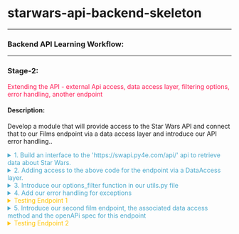 
# starwars-api-backend-skeleton

---

### Backend API Learning Workflow:

---
### Stage-2:
<span style="color:#FF1B55FF">Extending the API - external Api access, data access layer, filtering options, error handling, another endpoint</span>

#### Description: 
Develop a module that will provide access to the Star Wars API and connect that to our Films endpoint via a data access layer and introduce our API error handling..

<details>
<summary style="color:#4ba9cc">1. Build an interface to the 'https://swapi.py4e.com/api/' api to retrieve data about Star Wars.</summary>

For this module we shall build a class, a star wars object that provides us access to an external source of Star Wars data.

>Copy the code below into the starwars.py file.

```python
# -*- coding: utf-8 -*-

# ------------------------------------------------
#    External imports
# ------------------------------------------------

import asyncio
import aiohttp
import requests

# ------------------------------------------------
#    Python Imports
# ------------------------------------------------

# ------------------------------------------------
#     Module Imports
# ------------------------------------------------
from errors.v1.handlers import ApiError

# ------------------------------------------------
#    Script Wide Variables
# ------------------------------------------------
URL = 'https://swapi.py4e.com/api/'


# ------------------------------------------------
#          CLASSES START HERE
# ------------------------------------------------


class StarWars(object):
    """
        Star Wars object
        Facilitates Async Calls to the swapi api for retrieval of star wars data.
        All methods are static helper functions with the exception of request_data.
        The request_data function is used to retrieve star wars data and called via api
        StarWars class object instance.
    """

    def __init__(self, **kwargs):

        # Variables used for each instance of the class.
        self.swars_data = []
  ```
   
Above you can see that we have a class called StarWars and an \_\_init__\ method. This method is used to 
add any variables to all new star wars objects.

Here you can see that we set the object variable swars_data to an empty list. We will see how this is used later.

Look at the 'External Imports' near the top of the page.

```python
import asyncio
import aiohttp
import requests
```

In this module we shall use two types of methods to send requests. Let's look at them in order of least complexity.

1. A synchronous request via the third import in the list - the package 'requests'.

   'requests' is a well known python package that handles requests to any reachable service.

   When your code makes a synchronous request it does not return until it receives the response blocking any further
   processing, i.e. you have to wait for the response before continuing.

   We will use this kind of request when we require a single record from the Star Wars API.
   
   
#### A synchronous Request
    
![](images/syncio-requests.drawio.png)

2. Asynchronous requests via the packages asyncio and aiohttp.
   We use asyncio along with aiohttp to create a set of input output tasks, i.e. in this case calls to the Star Wars APi and handle the responses via a function assigned to each call. 
   This is not the same as a promise in Javascript. We'll get to the details of how this works when we include the code shortly. In the meantime have a look at the following diagram to get a feel for we're going to do.
  
#### An asynchronous Request
      
![](images//async-request.drawio.png)
       
As you can see from the diagram above, using an asyncio client session and aiohttp there is a connection pool that
enables multiple requests to be sent simultaneously in any order to our Star Wars API.

Each call/task is configured with a handler/method a url for the actual address of the call and any arguments we 
wish to send with the call. 

When we have added all our calls to the call list we then run the asyncio module and call asyncio gather with the calls
list as a parameter. asyncio.gather will fire off all the calls which in turn call the handler/method that makes
the calls. In that method handler, as we shall see in the code we use an 'await' keyword on the request. This tells the handler to
stop processing the code in the handler at that point and allow the other code, outside of it, to be processed, which in this case means
that the same method handler can be called again for the other requests. Each time releasing after the 'await'.

When each request receives a response, the asyncio knows to go back to the point in the code directly after the await. This happens for each and every call.

Now let's look at the code for both the synchronous and asynchronous calls made above.
      
   
```python
async def fetch_json(self, session: aiohttp.ClientSession(), url: str, **kwargs):
      """
         Async function to make multiple api calls and fetch json data for each call
         Adding the data when received to the self.swars_data list
      """
      print(f"Requesting {url}")
      resp = await session.request('GET', url=url, **kwargs)
      if resp.status != 200:
          error = f"problem with url {url}"
          raise ApiError(message=error, status_code=resp.status)
            
      data = await resp.json(content_type=None)
      print(f"Received data for {url}")
      # Put the result's data on the end of the list
      self.swars_data.extend(data['results'])

async def api_query(self, urls, **kwargs):
      """
         Set up an async task for each url in urls and call the urls asynchronously.
         Asyncio sets up a client connection to handle all the calls to the swapi api.
         Calls fetch_json after each task/url call gets a response
      """
      # Single client session for all the api calls. We use an open HTTP connection for simplicity here. The
      # data is open source...
      client = aiohttp.ClientSession(connector=aiohttp.TCPConnector(ssl=False))

      async with client as session:
          # Create fetch tasks from the urls
          tasks = []

          for url in urls:
              tasks.append(self.fetch_json(session=session, url=url, **kwargs))

          # waits for asyncio.gather() to be completed, required because we want to sort when all data has arrived
          await asyncio.gather(*tasks, return_exceptions=True)
          # This has no effect - because we are using a with statement that will automatically close the session
          # await session.close() 

def request_data_async(self, query, batch_size=None, max_items=None):
    """
        This method formats n number of urls with the parameter 'query'
    
    param: query - the api query parameter i.e. films or people
    param: max_items: The maximum number of items to fetch
    params: batch_size: The maximum items returned across all batches/api calls
    """
    # Create the initial url
    urls = []
    urls_append = urls.append
    
    if max_items and batch_size and max_items > batch_size:
        for i in range(1, round(max_items / batch_size) + 1):
            urls_append(f"{URL}{query}/?page={i}")
    else:
        urls.append(f"{URL}{query}/")
    
    # Call the api query function
    asyncio.run(self.api_query(urls)) 

def request_data_sync(self, query):
    """
        Request and wait for our data to return
        In this method we are using the requests package to make a simple synchronous API call
        The code is blocked until the response is received.
    :param query: Contains query parameters for the request
    :return:
    """
    status = ""
    
    try:
        # Format the url from the main swapi url plus the query/queries
        url = f"{URL}{query}/"
        # make the request
        r = requests.get(url=url)
        # Raise the status to make sure it was successful. If it is not the below exception will occur
        status = r.status_code
        r.raise_for_status()
    
        # We have success - let's return the data
        # extracting data in json format
        self.swars_data = r.json()
    except requests.ConnectionError as e:
        msg = "OOPS!! Connection Error. Make sure you are connected to a live Internet connection."
        raise ApiError(message=msg, status_code=status)
    except requests.Timeout as e:
        msg = "timeout-error"
        raise ApiError(message=msg, status_code=status)
    except requests.HTTPError as e:
        if status == 404:
            msg = "not-found"
        elif status == 400:
            msg = "bad-request"
        elif status == 500:
            msg = "server-error-star-wars-api"
        else:
            msg = "something-went-wrong"
        raise ApiError(message=msg, status_code=status)
    except KeyboardInterrupt:
        msg = "program-closed"
        raise ApiError(message=msg, status_code=status)        
```

Let's walk through the code and map it to the images above.

1. First let's look at the synchronous method.
   
```python
def request_data_sync(self, query):
```
This is perfectly straight forward. We simply pass in a query parameter such as 'films/1', which tells us we want to 
retrieve data for the film with ID 1. 

Next we append this to the Star Wars API url, then make the request using requests. When the response returns we check the status. 
If it is a 200 (all good), we take the json response data from the response object and assign it to our swars_data variable we declared in the class \_\_init__\ method. This

If it is not ok we raise an exception. The exception message depends on the status. The exception being raised for all errors is the
an ApiError. We'll get to our error handling shortly. For now, it is enough to know that errors/exceptions are being 
handled.

2. Let's now explore the more complex asynchronous method.
      
```python
def request_data_async(self, query, batch_size=None, max_items=None):
```

As you can see we pass in three parameters.

* The query parameter
* A batch_size parameter - this tells us how many items we would like the Star Wars API to return in a single call.
* A max_items parameter - this tells us how many items in total across all calls we wish to retrieve.


This method builds n urls. Both batch_size and max_items are optional. If they have no value a single url is created by appending the Star Wars url with the query.
Otherwise, a series of urls is created, according to the max_items being divided by the batch_size parameter. For each of these urls we not only append the query but also an extra
query parameter called page, which equates to a number starting at 1 and ending in n+1. 

Once our urls have been created we run the asyncio via asyncio.run, passing it a call to our query function which has the urls and any other arguments as parameters.
This function then gets called within the asyncio process.

```python
async def api_query(self, urls, **kwargs):
```

The first thing to notice about our api_query function is that the definition 'def' is preceded by 'async'.

When a function is preceded by the keyword 'async' we know that this function is an asynchronous coroutine and will call some process using the 'await' keyword.
The 'await' keyword tells the code to pass back control to the event loop. Therefore, the method api_query is a coroutine that performs a bunch of asynchronous calls.

As you can see from the code we assign a bunch of tasks/request calls to a task list using the urls passed in. Each task is assigned a method that it will call, 
in this case
 
```python
def fetch_json(self, session: aiohttp.ClientSession(), url: str, **kwargs):
```

This method has session, a relevant url and any extra arguments as parameters. Once we call asyncio.gather in our api_query method, passing our task list as a parameter, 
the 'fetch_json' function will be executed asynchronously until all tasks have been called. So if we have 10 urls to call 'fetch_json' gets called 10 times. So

What happens in fetch_json, simple it makes a request to the url with specified query and arguments using the client session (connection pool).
It uses the 'await' keyword here to release the event loop to fire the next call...When the response comes, it checks the status and if all ok, 
adds the returned json response data to our class object swars_data variable. If there is an error then it handles it by raising an Api Error.

Hopefully you have understood what's happening now and are ready to move on, but before you do that copy the last section of code and append it to the starwars.py file.

</details>

<details>
<summary style="color:#4ba9cc">2. Adding access to the above code for the endpoint via a DataAccess layer.</summary>

We now have a gateway to the external Star Wars API data, but we need someway of connecting to that from our endpoint. This is where our data access layer comes into play.
As mentioned in the introduction, we use a data access layer as a means to separate dealing with our data sources. This helps us maintain a robust structure and minimises maintenance, redundancy and refactoring.

Let's look at the film endpoint again. Go to films/v1/endpoints.py and open it, you should see the following code for the endpoint get_film...

```python
def get_film(film_id, **kwargs):
    """
        Fetch a film's entity from its name
    :param film_id: The id of the film to be retrieved
    :return: Film Entity
    :errors:
        ApiError - raises an APIError
    """
    api_response()
```
We are going to replace the line 'api_response()' with the code block below

```python
film = FilmDacc.film(film_id, kwargs['options'])
return api_response(film)
```

This is our code for accessing the films data access layer.

The following line of code calls the class (FilmDacc) method (film) and passes the films ID, and any keyword arguments we wish to pass to the method.
As can be seen below the keyword arguments are in fact our options.


```python
film = FilmDacc.film(film_id, kwargs['options'])
```
This method, if successful, will return all of the film data for the requested film ID. Before we take a look at the class in our data films access layer
we first need to import the FilmDacc object

Under Films Data Access layer introduce the import thus:

```python
from films.v1.data_access import *
```

This uses the '*' notation to indicate that we shall import everything from the data access layer data_access.py

>Open the data_access.py file in the same folder and copy the following code into it.

```python
# -*- coding: utf-8 -*-

# ------------------------------------------------
#    Python Imports
# ------------------------------------------------

# ------------------------------------------------
#    External Imports
# ------------------------------------------------

# ------------------------------------------------
#     Module Imports
# ------------------------------------------------
from starwars import StarWars
from utils import options_filter

# ------------------------------------------------
#     Abstract Character Data Access Layer
# ------------------------------------------------

class FilmDacc(object):
    """
        Abstract Film Data Access Class
    """

    @staticmethod
    def film(film_id, options):
        """
             Retrieve a specific StarWars Film
        :param film_id:
        :param options: The options for filtering what gets returned - See API Specification
        :return: The filtered film data
        """
        starwars = StarWars()
        # Build and request the URL by adding the film_id
        starwars.request_data_sync('films/'+film_id)
        return options_filter(starwars.swars_data, options)[0]
```

Let's examine the code.

Under Module Imports you can see that there are three imported packages, our error handling (we'll get to that afterwards),
the StarWars class we recently created and an options_filter from our utils.py module. Don't worry about that now, again we'll get to that later.
Our focus for the moment is on the StarWars class which provides us a route into the external Star Wars API.

Look at the class we have created for our Films data access layer.

Currently, the class has a single staticmethod called film, which has two parameters, the film id and options. The film ID is obviously an ID, the options are a key-value pair object. A python dictionary.
Hopefully you remember your python fundamentals and that a staticmethod is a class method that can be called directly from a class without creating a new object.

To understand our options we need to briefly go back to our openAPI specification for films and look at these options. Look at the specification endpoint below and check the parameters, there you can see the parameter 'options'.


```yaml
# -----------------------------------------------
  # Film paths - REQUESTS
  # -----------------------------------------------

  /films/v1/{film_id}:

    get:
      summary: Retrieve a specific star wars film data set
      tags:
        - Film
      description: >
        
        Errors:

          token-invalid, 401
          authorisation-required, 401
          not-found, 404

      operationId: films.v1.endpoints.get_film
      parameters:
        - name: "film_id"
          description: Films Unique id
          in: path
          required: true
          schema:
            type: string
        - name: "options"
          in: query
          description: Optional Film Data
          required: false
          style: deepObject
          schema:
            $ref: '#/components/schemas/FilmExtras'
      responses:
        '200':
          description: Returns a data object containing a Films data
          content:
            application/json:
              schema:
                $ref: '#/components/schemas/FilmResponse'
```

The parameter 'options' is a deepObject which means it has more than one level and is referenced by the schema FilmExtras.
Unlike our 'film_id' parameter our 'options' parameter is placed in the query of the request and not in the path.

```yaml
# -----------------------------------------------
#  Film Extras REQUEST SCHEMA
# -----------------------------------------------
FilmExtras:
  type: object
  properties:
    characters:
      description: provide film character urls
      type: boolean
    planets:
      description: provide all film planet urls
      type: boolean
    species:
      description: provide all film species urls
      type: boolean
    starships:
      description: provide all film starship urls
      type: boolean
    vehicles:
      description: provide all film vehicle urls
      type: boolean
```

As can be seen FilmExtras is an openAPI schema object containing several properties. Each of those properties is boolean. It can be true or false. 
Take a quick peak at our API interface to check how this object is represented.

![](.build-1_images/873778c7.png)

The object in question is a simple Json key-value pair object and by default each key has a value set to true. 
We can change the value to false if we do not require the information to be passed back in the response.

Getting back to our data access method called film...

```python
starwars = StarWars()
# Build and request the URL by adding the film_id
starwars.request_data_sync('films/'+film_id)
return options_filter(starwars.swars_data, options)[0]
```

Here's what's happening line by line.

#### starwars = StarWars()
We are assigning a new instance of the class StarWars as an object an assigning it to our variable starwars.
#### starwars.request_data_sync('films/'+film_id)
We call the object method request_dat_sync with a parameter that encompasses the path for films and an extra path variable which is the film ID.
    
#### return options_filter(starwars.swars_data, options)[0]
This line returns the results of the options_filter function in the utils.py file. It does this by passing in the starwars object variable swars_data.
We also pass in the options object, so the options filter can test for the options against the data in the response. Notice that at the end of the line and after the function call is closed we have [0].
This is stating that in the list returned we only require the first item of the list and not the whole list. Why? Well because this is an endpoint that returns a single data item, it seems pointless to send this back as a list.
We could of course avoid this if we did some tests on the list in the options_filter function and return the item itself and not the list, if indeed the list was made up of a single item.
This is a choice, we make a decision and run with it. You will come across plenty of similar scenarios during your coding lifetime.

Summing up so far.

  * We have introduced the StarWars class for access to our external Star Wars data source.
  * We have introduced the required data access layer class and method to act as the data gateway between our endpoint and the external data source.
  * We have modified our endpoint to interface with the data access layer
  * We have understood our 'options' object.

</details>

<details>
<summary style="color:#4ba9cc">3. Introduce our options_filter function in our utils.py file</summary>

We already understand what our options_filter function has to do, now let's look at the code and see how it does it.

```python
# -*- coding: utf-8 -*-

# ------------------------------------------------
#    External imports
# ------------------------------------------------

# ------------------------------------------------
#    Python Imports
# ------------------------------------------------

# ------------------------------------------------
#    Module Imports
# ------------------------------------------------


def options_filter(data, options):
    """
        Filters through a list of dictionaries or a single dictionary and removes any data from the options dict that is set to false

    :param data: maybe a list of dicts or a single dict
    :param options: The options to filter on
    :return: Filtered data
    """

    # Define an empty list to hold all our filtered dictionaries
    fl = []

    def filter_options(data_set, options):
        new_dict = {}
        for k, _ in data_set.items():
            # The following line is a dictionary comprehension. It is used to filter optional data specified in the kwargs argument.
            # which is passed into the API by the client request as a Json dictionary of options.
            # The way it works is to filter key-value pairs from the returned film_entity dictionary against the kwargs dictionary.
            # Any key-value pair in the film_entity dictionary that is in the options dictionary of kwargs and set to False should be excluded from the returned data.
            filtered_dict = {k: v for (k, v) in data_set.items() if k not in options or options[k] is True}
            new_dict.update(filtered_dict)
        return new_dict

    if isinstance(data, list):

        for item in data:
            if isinstance(item, dict):
                fd = filter_options(item, options)
                fl.append(fd)
                
    elif isinstance(data, dict):
        
        fd = filter_options(data, options)
        fl.append(fd)
        
    else:
        return data

    return fl


```

The function has two parameters

  * data - a python dictionary or list of dictionaries containing the options to filter
  * options - the object that contains the key-value pair mapping of data we want to include or not.

Let's go through what's happening step by step.

1. We declare an empty list - fl = []

2. We check if our data parameter is a list.
  
  If it is a list we use an iteration (for loop) to take each object (item) from the data and call the function
  filter_options with the item and the options object. We make sure the item is a dictionary before we pass it. If it is not, we ignore it and continue the loop.
  We'll cover filter_options shortly. If it is a dictionary object we then take the result and append it to the list we declared earlier 'fl'
  The loop concludes when all data items have been through the function filter_options. Our resulting 'fl' list contains all the items with our options applied to them
  
  If it is not a list make sure it is a dictionary object and pass the object to filter_options along with the options object and append the result to our 'fl' list, which contains a single item filtered using our options object.
  
  If it is neither a list nor a dictionary then we ignore it and pass back the data as it came.
  
3. Return 'fl'


   The function filter_options has the task of iterating over the item (data_set) keys and comparing those against keys in the options object which is a dictionary.

   The algorithm works as follows:

  1. Declare a new empty dictionary called new_dict.
  2. Iterate over the items in the data_set and filter them via a dictionary comprehension function as follows

     The dictionary comprehension does the following:
 
       * Takes each key-value pair from the data_set and checks to see if the same key is in options and is set to True, if it is set to True or the key is not in options the key-value pair are added to the
         variable filtered_dict. 
       * The new_dict variable is then updated with the contents of filtered_dict. 
 
         The filtered data is returned and forwarded on in the api_response to the client.
  
That's it for our options_filter function.
>Copy the code and add it to our utils.py file.

</details>

<details>
<summary style="color:#4ba9cc">4. Add our error handling for exceptions</summary>

As we have seen in the various blocks of code there are numerous exception possibilities. We need to present these exceptions in
a standard manner for both us the developers and the client. 

We use one exception declaration in our code:

  * ApiError

Let's look at the exception handling in the 'request_data_sync'

```python
def request_data_sync(self, query):
    """
        Request and wait for our data to return
        In this method we are using the requests package to make a simple synchronous API call
        The code is blocked until the response is received.
    :param query: Contains query parameters for the request
    :return:
    """
    status = ""

    try:
        # Format the url from the main swapi url plus the query/queries
        url = f"{URL}{query}/"
        # make the request
        r = requests.get(url=url)
        # Raise the status to make sure it was successful. If it is not the below exception will occur
        status = r.status_code
        r.raise_for_status()

        # We have success - let's return the data
        # extracting data in json format
        self.swars_data = r.json()

    except requests.ConnectionError as e:
        msg = "OOPS!! Connection Error. Make sure you are connected to a live Internet connection."
        raise ApiError(message=msg, status_code=status)
    except requests.Timeout as e:
        msg = "OOPS!! Timeout Error"
        raise ApiError(message=msg, status_code=status)
    except requests.HTTPError as e:
        if status == 404:
            msg = "Not Found"
        elif status == 400:
            msg = "Bad Request"
        elif status == 500:
            msg = "Server Error on the Star Wars Api"
        else:
            msg = "Opps Something went wrong!!"
        raise ApiError(message=msg, status_code=status)
    except KeyboardInterrupt:
        msg = "Someone closed the program"
        raise ApiError(message=msg, status_code=status)
```

As can be seen from the code, the 'requests' package has numerous exceptions itself. We use these to catch the various exceptions that occur when using the 'requests' package.
However, we then raise our own exception ApiError and assign the message and status code to it.

But why have an ApiError as well as the other exceptions. Predominantly two reasons:

  * To set an exception standard at certain points that perform certain logic, i.e. accessing data
  * To tailor the exception message. When using various packages, you get slightly different messages for the same error.
    By tailoring the messages to a standard we don't bombard the client with different messages for the same exception.

When we write an API or other codebase for that matter we may decide on a number of exceptions to standardise on, this makes our life easier as a developer.
However, we do not want to confuse the client with a number of different exceptions. Where those occur in our codebase is not fascinating to a client of the API.

So what we do is we define a single exception to use for communicating exceptions to the client. In our case it's our ApiError exception handler,
the ApiError.

Coding our exceptions:

Before we get into the actual error handling functions which will exist in 'errors/v1/handlers.py', we need to make a couple of changes to the main.py file that

>Under 'Module Imports' in main.py place the following line of code

```python
from errors.v1 import handlers as error_handlers
```

>Then add the following directly under the app.add.api function call. Placing a new line inbetween 

```python
app.app.register_blueprint(error_handlers.error_handlers)
```

What the above line does is add a Flask blueprint registration. Blueprints are typically used to modularise a Flask application. But in this instance we are using it to 
add our error handling functions as a module. 

There are several ways to handle exceptions in Flask, some simpler than others. The reason we are using a blueprint is so that we can
place all of our error code in a separate file and not in our main.py. Again, this provides clarity to our code structure, we know where things are.

The following error handling code shows how this is done.

```python
# -*- coding: utf-8 -*-

# ------------------------------
#  External Imports
# ------------------------------
from flask import Blueprint
from flask import jsonify

# ------------------------------
#  Python Imports
# ------------------------------
import logging

# ------------------------------
#  Module Imports
# ------------------------------


# ------------------------------
#  Flask Blueprint Declaration
# ------------------------------
error_handlers = Blueprint('error_handlers', __name__)


# ------------------------------
#  Error Classes
# ------------------------------

class ApiError(Exception):
    """
        Parent Error Class - inherits default Exception
    :param: Exception - The raised exception
    """
    def __init__(self, message='There was an error', status_code=500, payload=None):
        """
        Class
        :param message: String
        :param status_code: Integer
        :param payload: Dict
        """
        Exception.__init__(self)
        self.message = message

        if status_code is not None:
            self.status_code = status_code
        self.payload = payload
        super(ApiError, self).__init__(message, status_code, payload)

    def to_dict(self):
        """
            Convert payload to a dictionary and add the message
        :return:
        """
        rv = dict(self.payload or ())
        rv['message'] = self.message
        rv['status'] = "error"
        return rv


@error_handlers.app_errorhandler(ApiError)
def handle_api_error(error):
    """
        Handles and logs the ApiError
    :param error: The actual error
    :return: error response
    """
    response = jsonify(error.to_dict())
    response.status_code = error.status_code
    logging.error(str(response.json['message']))
    return response

```

As you can see we are importing our error handling blueprint that was registered in our main.py file.

```python
# ------------------------------
#  Flask Blueprint Declaration
# ------------------------------
error_handlers = Blueprint('error_handlers', __name__)
```
Our custom exception class is then defined.

  * ApiError

ApiError inherits from the default python exception class 'Exception'.

The ApiError class takes upto three parameters, if none of these parameters are defined in the call, i.e. ApiError(), Then
they are defined inline in the function head.


The last function in the code above called handle_api_error is decorated with our registered blueprint error_handler which calls the function
app_errorhandler with the parameter of our class error, in this case APiError.

What this does is:

 * Take an instance of a raised ApiError (class object) and passes it to the function as the parameter 'error'.
 * Assigns a jsonified version of the arguments of the error via the class method 'to_dict', in this case, message, status and payload if it exists, to the variable 'response'
 * Adds the status to the response - so the client can retrieve it separately, but this is not strictly necessary as a call to the api that results in an error will
   receive the status code back from whatever method they are using to access the api.
 * Logs the error message (converting it to a string) - helps us developers out.
 * Returns the response

>Copy the above code to the error handler at errors/v1/handlers.py

That's it our error handling is now in place. 

</details>

<details>
<summary style="color: #ffc300">Testing Endpoint 1</summary>

Let's test our code now. Run the main.py app again

>Copy 'http://127.0.0.1:5003/ui' into the browser

>Click on the Film endpoint

>Click on 'Try it out'

>Stick a 1 into the filed that says 'Film_id'

>Click the blue execute bar 

Hey Presto you should see the following responses:

![](images/film-endpoint-one-success.png)

Now let's check our API exceptions are working. Do the same as above, but instead of putting a 1 as the film id, put 100 
and execute it again.

![](images/api-not-found-error.png)

As you can see our exception handling is working. We have a 404 not-found error.

Great stuff!

We have our first API endpoint running successfully. We have retrieved the complete data set of the Star Wars Movie 'A New Hope' from an external data source.

###Exercise

>Try setting some of the options to false and get different films up, by changing the id. Hint there are 7 films.

</details>

<details>

<summary style="color:#4ba9cc">5. Introduce our second film endpoint, the associated data access method and the openAPi spec for this endpoint</summary>

Whoa! We are nearly there, but not quite.

Let's top it all off by adding a second films endpoint. Our second films endpoint will retrieve all the films from the Star Wars series. 1 through 7.

Check out the code:

```python
def get_films(**kwargs):
    """
        Fetch all the films via pagination. If there is a cursor then fetch the next batch of films

    :param kwargs: dictionary object containing keyword arguments
    :return: List of Film Entities and total film count
    :errors:
    """

    films, count = FilmDacc.films(kwargs['options'])

    if films:
        return api_response({
            'results': films,
            'count': count
        })
    else:
        raise ApiError('films-not-found', status_code=404)
```

'get_films' is exactly what is says on the label. The differences between this and the 'get_film' endpoint are:

  * It calls the FilmData access method 'films' instead of 'film'
  * it returns a list of film objects
  * it returns a count representing the number of films retrieved.

>Copy and append the code above to the films/v1/endpoints.py

Also notice that we raise an API error if no films are found, so we had better introduce our error handling
into films

>Copy the following import statement into the Module Imports, section of the endpoints file.

```python
from errors.v1.handlers import ApiError
```

The data access method 'films' is up next, let's take a look...

```python
@staticmethod
def films(options):
    """
         Retrieve StarWars Films

    :param options:The options for filtering what gets returned - See API Specification
    :return: The filtered films data
    """
    starwars = StarWars()
    starwars.request_data_async('films')
    films = options_filter(starwars.swars_data, options)
    return films, len(films)

```

What it does:
* instantiate the starwars object
* call the starwars object method request_data_async, passing in the query 'films'
* filter the result with our options and return
* return the list of film objects and the length of the list, which represents the number of films, i.e. the count.

>copy and append this code to the films/v1/data_access.py file

Finally, let's grab our openAPI specification for this endpoint.

```yaml
/films/v1/:

    get:
      summary: Retrieve a list of star wars films - Requires login.
      tags:
        - Films
      description: >

        Required Headers:

            Authorization request header

              Bearer Valid Admin Access Token

        Errors:

            token-invalid, 401
            authorisation-required, 401
            not-found, 404

      operationId: films.v1.endpoints.get_films
      parameters:
        - name: "options"
          in: query
          description: Optional Film Data
          required: false
          style: deepObject
          schema:
            $ref: '#/components/schemas/FilmExtras'

      responses:
        '200':
          description: Returns a data object containing a list of Film entities
          content:
            application/json:
              schema:
                $ref: '#/components/schemas/FilmListResponse'
```
>Copy and place the above specification and append it directly below the first endpoint specification iin your openapi.yaml file.

Next, the openapi schema for returning more than one film. It's called FilmListResponse

```yaml
FilmListResponse:
  properties:
    results:
      type: array
      items:
        $ref: '#/components/schemas/FilmResponse'
    count:
      description: total number of films returned
      type: object
```

This takes an array/list of file objects as per the schema 'FilmResponse'

>Copy this schema and place it in the openapi.yaml file directly after 'FilmResponse'

Great we are all set, but before we test this second endpoint take a while to study the three components we have just added. 
Make sure you understand what is happening, and be sure to refresh yourself with the 'request_data_async' method in the starwars class.

Once you are confident you understand, move on to the next 'Testing' the second endpoint below

</details>

<details>
<summary style="color: #ffc300">Testing Endpoint 2</summary>

>Run the main app again

>Copy the url remembering to add the '/ui' to it.

>Go to the second films endpoint,  just below the first one, and click 'Try it out'

>Click the blue execute button and wait for the results.

You should see the following:

![](images/film-endpoint-two-success.png)

We have an http 200 response with data containing 7 films in total.

###**Now take a while to look at all the files you have added code to and make sure you understand what's happening.** 

###**It's important for the next part of the training where you will be expected to go it alone**.

When you're done you can continue with stage-3 

[<span style="color:#4ba9cc">Stage 3 - Go it alone - Exercise</span>](stage-3.md)

</details>
